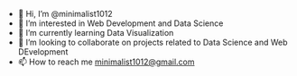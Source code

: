 - 👋 Hi, I’m @minimalist1012
- 👀 I’m interested in Web Development and Data Science
- 🌱 I’m currently learning Data Visualization
- 💞️ I’m looking to collaborate on projects related to Data Science and Web DEvelopment
- 📫 How to reach me minimalist1012@gmail.com

<!---
minimalist1012/minimalist1012 is a ✨ special ✨ repository because its `README.md` (this file) appears on your GitHub profile.
You can click the Preview link to take a look at your changes.
--->
